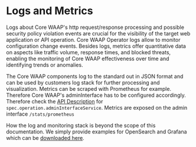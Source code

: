 # Logs and Metrics

Logs about Core WAAP's http request/response processing and possible security policy violation events are crucial for the visibility of the target web application or API operation.
Core WAAP Operator logs allow to monitor configuration change events. Besides logs, metrics offer quantitative data on aspects like traffic volume, response times, and blocked threats, enabling the monitoring of Core WAAP effectiveness over time and identifying trends or anomalies.

The Core WAAP components log to the standard out in JSON format and can be used by customers log stack for further processing and visualization. Metrics can be scraped with Prometheus for example. Therefore Core WAAP's adminInterface has to be configured accordingly. Therefore check the [API Description](crd-doc.md) for `spec.operation.adminInterfaceService`. Metrics are exposed on the admin interface `/stats/prometheus`

How the log and monitoring stack is beyond the scope of this documentation. We simply provide examples for OpenSearch and Grafana which can be [downloaded here](downloads.md).